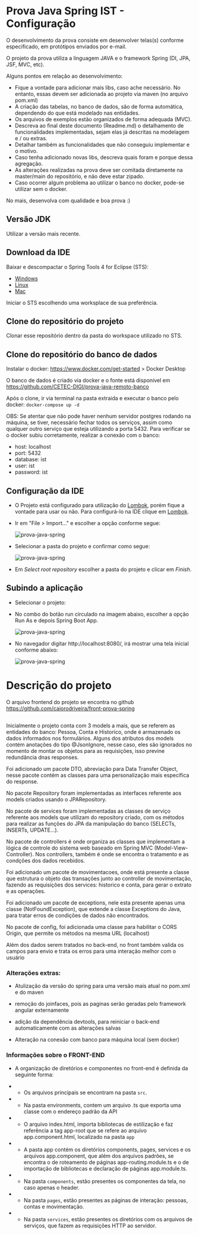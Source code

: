 # Prova Java Spring IST - Configuração

O desenvolvimento da prova consiste em desenvolver telas(s) conforme especificado, em protótipos enviados por e-mail.

O projeto da prova utiliza a linguagem JAVA e o framework Spring (DI, JPA, JSF, MVC, etc).

Alguns pontos em relação ao desenvolvimento:
- Fique a vontade para adicionar mais libs, caso ache necessário. No entanto, essas devem ser adicionada ao projeto via maven (no arquivo pom.xml)
- A criação das tabelas, no banco de dados, são de forma automática, dependendo do que está modelado nas entidades.
- Os arquivos de exemplos estão organizados de forma adequada (MVC).
- Descreva ao final deste documento (Readme.md) o detalhamento de funcionalidades implementadas, sejam elas já descritas na modelagem e / ou extras.
- Detalhar também as funcionalidades que não conseguiu implementar e o motivo.
- Caso tenha adicionado novas libs, descreva quais foram e porque dessa agregação.
- As alterações realizadas na prova deve ser comitada diretamente na master/main do repositório, e não deve estar zipado.
- Caso ocorrer algum problema ao utilizar o banco no docker, pode-se utilizar sem o docker.

No mais, desenvolva com qualidade e boa prova :)
## Versão JDK

Utilizar a versão mais recente.

## Download da IDE

Baixar e descompactar o Spring Tools 4 for Eclipse (STS):

- [Windows][sts-windows]
- [Linux][sts-linux]
- [Mac][sts-mac]

Iniciar o STS escolhendo uma worksplace de sua preferência.

## Clone do repositório do projeto

Clonar esse repositório dentro da pasta do workspace utilizado no STS.

## Clone do repositório do banco de dados

Instalar o docker: https://www.docker.com/get-started > Docker Desktop

O banco de dados é criado via docker e o fonte está disponível em https://github.com/CETEC-DIGI/prova-java-remoto-banco

Após o clone, ir via terminal na pasta extraida e executar o banco pelo docker: `docker-compose up -d`

OBS: Se atentar que não pode haver nenhum servidor postgres rodando na máquina, se tiver, necessário fechar todos os serviços, assim como
qualquer outro serviço que esteja utilizando a porta 5432. Para verificar se o docker subiu corretamente, realizar a conexão com o banco:
- host: localhost
- port: 5432
- database: ist
- user: ist
- password: ist

## Configuração da IDE

- O Projeto está configurado para utilização do [Lombok][lombok], porém fique a vontade para usar ou não. Para configurá-lo na IDE clique em [Lombok][lombok].

- Ir em "File > Import..." e escolher a opção conforme segue:

  ![prova-java-spring](prova-java-spring-backend/src/main/resources/static/img/import_project.png)

- Selecionar a pasta do projeto e confirmar como segue:

  ![prova-java-spring](prova-java-spring-backend/src/main/resources/static/img/import_project_confirmation.png)

- Em *Select root repository* escolher a pasta do projeto e clicar em *Finish*.

## Subindo a aplicação

- Selecionar o projeto:
- No combo do botão run circulado na imagem abaixo, escolher a opção Run As e depois Spring Boot App.

  ![prova-java-spring](prova-java-spring-backend/src/main/resources/static/img/start_project.png)


- No navegador digitar http://localhost:8080/, irá mostrar uma tela inicial conforme abaixo:

  ![prova-java-spring](prova-java-spring-backend/src/main/resources/static/img/page_user.png)

[sts-windows]: https://download.springsource.com/release/STS4/4.11.0.RELEASE/dist/e4.20/spring-tool-suite-4-4.11.0.RELEASE-e4.20.0-win32.win32.x86_64.self-extracting.jar

[sts-linux]: https://download.springsource.com/release/STS4/4.11.0.RELEASE/dist/e4.20/spring-tool-suite-4-4.11.0.RELEASE-e4.20.0-linux.gtk.x86_64.tar.gz

[sts-mac]: https://download.springsource.com/release/STS4/4.11.0.RELEASE/dist/e4.20/spring-tool-suite-4-4.11.0.RELEASE-e4.20.0-macosx.cocoa.x86_64.dmg

[lombok]: https://projectlombok.org/setup/eclipse

# Descrição do projeto

O arquivo frontend do projeto se encontra no github  https://github.com/caiorodriveira/front-prova-spring 

##

Inicialmente o projeto conta com 3 models a mais, que se referem as entidades do banco: Pessoa, Conta e Historico, onde é armazenado os dados informados nos formulários. Alguns dos atributos dos models contém anotações do tipo @JsonIgnore, nesse caso, eles são ignorados no momento de montar os objetos para as requisições, isso previne redundância dnas responses.

Foi adicionado um pacote DTO, abreviação para Data Transfer Object, nesse pacote contém as classes para uma personalização mais específica do response.

No pacote Repository foram implementadas as interfaces referente aos models criados usando o JPARepository.

No pacote de services foram implementadas as classes de serviço referente aos models que utilizam do repository criado, com os métodos para realizar as funções do JPA da manipulação do banco (SELECTs, INSERTs, UPDATE...). 

No pacote de controllers é onde organiza as classes que implementam a lógica de controle do sistema web baseado em Spring MVC (Model-View-Controller). Nos controllers, também é onde se encontra o tratamento e as condções dos dados recebidos.

Foi adicionado um pacote de movimentacoes, onde está presente a classe que estrutura o objeto das transações junto ao controller de movimentação, fazendo as requisições dos services: historico e conta, para gerar o extrato e as operações.

Foi adicionado um pacote de exceptions, nele esta presente apenas uma classe (NotFoundException), que extende a classe Exceptions do Java, para tratar erros de condições de dados não encontrados.

No pacote de config, foi adicionada uma classe para habilitar o CORS Origin, que permite os métodos na mesma URL (localhost) 

Além dos dados serem tratados no back-end, no front também valida os campos para envio e trata os erros para uma interação melhor com o usuário

### Alterações extras:

 - Atulização da versão do spring para uma versão mais atual no pom.xml e do maven

 - remoção do joinfaces, pois as paginas serão geradas pelo framework angular externamente

 - adição da dependência devtools, para reiniciar o back-end automaticamente com as alterações salvas 

 - Alteração na conexão com banco para máquina local (sem docker)

### Informações sobre o FRONT-END

 - A organização de diretórios e componentes no front-end é definida da seguinte forma: 

 - - Os arquivos principais se encontram na pasta `src`.

 - - Na pasta environments, contem um arquivo .ts que exporta uma classe com o endereço padrão da API

 - - O arquivo index.html, importa bibliotecas de estilização e faz referência a tag app-root que se refere ao arquivo app.component.html, localizado na pasta `app`

 - - A pasta app contém os diretórios components, pages, services e os arquivos app.component, que além dos arquivos padrões, se encontra o de roteamento de páginas app-routing.module.ts e o de importação de bibliotecas e declaração de páginas app.module.ts.

 - - Na pasta `components`, estão presentes os componentes da tela, no caso apenas o header.

 - - Na pasta `pages`, estão presentes as páginas de interação: pessoas, contas e movimentação.

 - - Na pasta `services`, estão presentes os diretórios com os arquivos de serviços, que fazem as requisições HTTP ao servidor.
